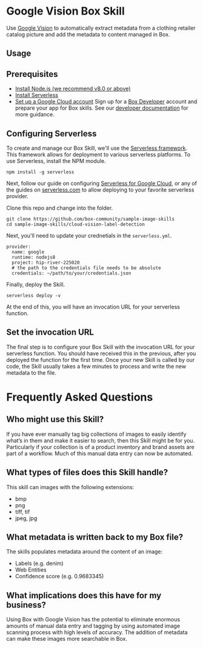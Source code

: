 # Google Vision Box Skill
Use [Google Vision](https://cloud.google.com/vision/) to automatically extract metadata from a clothing retailer catalog picture and add the metadata to content managed in Box.

## Usage
## Prerequisites
* [Install Node.js (we recommend v8.0 or above)](https://nodejs.org/en/)
* [Install Serverless](https://nodejs.org/en/)
* [Set up a Google Cloud account](https://cloud.google.com/)
Sign up for a [Box Developer](https://developer.box.com/) account and prepare your app for Box skills. See our [developer documentation](https://developer.box.com/docs/box-skills) for more guidance.

## Configuring Serverless
To create and manage our Box Skill, we'll use the [Serverless framework](https://serverless.com/). This framework allows for deployment to various serverless platforms.
To use Serverless, install the NPM module.
```
npm install -g serverless
```
Next, follow our guide on configuring [Serverless for Google Cloud](https://serverless.com/framework/docs/providers/google/guide/quick-start/), or any of the guides on [serverless.com](https://serverless.com/) to allow deploying to your favorite serverless provider.

Clone this repo and change into the folder.
```
git clone https://github.com/box-community/sample-image-skills
cd sample-image-skills/cloud-vision-label-detection
```
Next, you'll need to update your crednetials in the `serverless.yml`. 
```
provider:
  name: google
  runtime: nodejs8
  project: hip-river-225020
  # the path to the credentials file needs to be absolute
  credentials: ~/path/to/your/credentials.json
```

Finally, deploy the Skill.
```
serverless deploy -v
```

At the end of this, you will have an invocation URL for your serverless function.

## Set the invocation URL
The final step is to configure your Box Skill with the invocation URL for your serverless function. You should have received this in the previous, after you deployed the function for the first time.
Once your new Skill is called by our code, the Skill usually takes a few minutes to process and write the new metadata to the file.

# Frequently Asked Questions
## Who might use this Skill?
If you have ever manually tag big collections of images to easily identify what’s in them and make it easier to search, then this Skill might be for you. Particularly if your collection is of a product inventory and brand assets are part of a workflow. Much of this manual data entry can now be automated.
## What types of files does this Skill handle?
This skill can images with the following extensions:
* bmp
* png
* tiff, tif
* jpeg, jpg
## What metadata is written back to my Box file?
The skills populates metadata around the content of an image:
* Labels (e.g. denim)
* Web Entities
* Confidence score (e.g. 0.9683345)
## What implications does this have for my business?
Using Box with Google Vision has the potential to eliminate enormous amounts of manual data entry and tagging by using automated image scanning process with high levels of accuracy. The addition of metadata can make these images more searchable in Box. 

